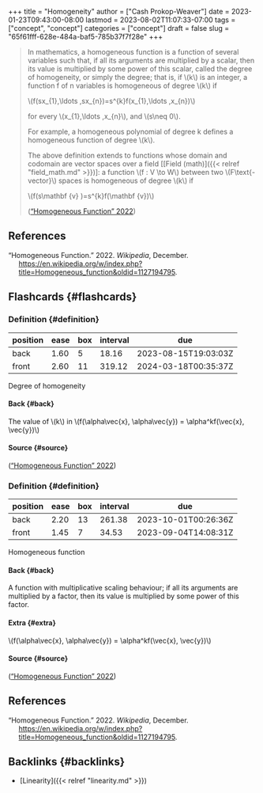 +++
title = "Homogeneity"
author = ["Cash Prokop-Weaver"]
date = 2023-01-23T09:43:00-08:00
lastmod = 2023-08-02T11:07:33-07:00
tags = ["concept", "concept"]
categories = ["concept"]
draft = false
slug = "65f61fff-628e-484a-baf5-785b37f7f28e"
+++

> In mathematics, a homogeneous function is a function of several variables such that, if all its arguments are multiplied by a scalar, then its value is multiplied by some power of this scalar, called the degree of homogeneity, or simply the degree; that is, if \\(k\\) is an integer, a function f of n variables is homogeneous of degree \\(k\\) if
>
> \\(f(sx\_{1},\ldots ,sx\_{n})=s^{k}f(x\_{1},\ldots ,x\_{n})\\)
>
> for every \\(x\_{1},\ldots ,x\_{n}\\), and \\(s\neq 0\\).
>
> For example, a homogeneous polynomial of degree k defines a homogeneous function of degree \\(k\\).
>
> The above definition extends to functions whose domain and codomain are vector spaces over a field [[Field (math)]({{< relref "field_math.md" >}})]: a function \\(f : V \to W\\) between two \\(F\text{-vector}\\) spaces is homogeneous of degree \\(k\\) if
>
> \\(f(s\mathbf {v} )=s^{k}f(\mathbf {v})\\)
>
> (<a href="#citeproc_bib_item_1">“Homogeneous Function” 2022</a>)

## References

<style>.csl-entry{text-indent: -1.5em; margin-left: 1.5em;}</style><div class="csl-bib-body">
  <div class="csl-entry"><a id="citeproc_bib_item_1"></a>“Homogeneous Function.” 2022. <i>Wikipedia</i>, December. <a href="https://en.wikipedia.org/w/index.php?title=Homogeneous_function&oldid=1127194795">https://en.wikipedia.org/w/index.php?title=Homogeneous_function&#38;oldid=1127194795</a>.</div>
</div>


## Flashcards {#flashcards}


### Definition {#definition}

| position | ease | box | interval | due                  |
|----------|------|-----|----------|----------------------|
| back     | 1.60 | 5   | 18.16    | 2023-08-15T19:03:03Z |
| front    | 2.60 | 11  | 319.12   | 2024-03-18T00:35:37Z |

Degree of homogeneity


#### Back {#back}

The value of \\(k\\) in \\(f(\alpha\vec{x}, \alpha\vec{y}) = \alpha^kf(\vec{x}, \vec{y})\\)


#### Source {#source}

(<a href="#citeproc_bib_item_1">“Homogeneous Function” 2022</a>)


### Definition {#definition}

| position | ease | box | interval | due                  |
|----------|------|-----|----------|----------------------|
| back     | 2.20 | 13  | 261.38   | 2023-10-01T00:26:36Z |
| front    | 1.45 | 7   | 34.53    | 2023-09-04T14:08:31Z |

Homogeneous function


#### Back {#back}

A function with multiplicative scaling behaviour; if all its arguments are multiplied by a factor, then its value is multiplied by some power of this factor.


#### Extra {#extra}

\\(f(\alpha\vec{x}, \alpha\vec{y}) = \alpha^kf(\vec{x}, \vec{y})\\)


#### Source {#source}

(<a href="#citeproc_bib_item_1">“Homogeneous Function” 2022</a>)

## References

<style>.csl-entry{text-indent: -1.5em; margin-left: 1.5em;}</style><div class="csl-bib-body">
  <div class="csl-entry"><a id="citeproc_bib_item_1"></a>“Homogeneous Function.” 2022. <i>Wikipedia</i>, December. <a href="https://en.wikipedia.org/w/index.php?title=Homogeneous_function&oldid=1127194795">https://en.wikipedia.org/w/index.php?title=Homogeneous_function&#38;oldid=1127194795</a>.</div>
</div>


## Backlinks {#backlinks}

-   [Linearity]({{< relref "linearity.md" >}})
